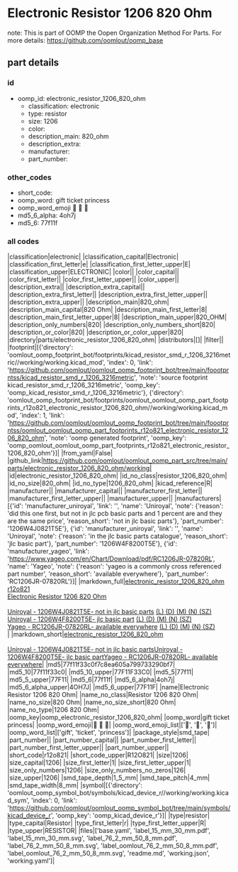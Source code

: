 # Electronic Resistor 1206 820 Ohm  

note: This is part of OOMP the Oopen Organization Method For Parts. For more details: https://github.com/oomlout/oomp_base

##  part details





### id
* oomp_id: electronic_resistor_1206_820_ohm
  * classification: electronic
  * type: resistor
  * size: 1206
  * color: 
  * description_main: 820_ohm
  * description_extra: 
  * manufacturer: 
  * part_number: 

### other_codes
* short_code: 
* oomp_word: gift ticket princess
* oomp_word_emoji :gift: :ticket: :princess:
* md5_6_alpha: 4oh7j
* md5_6: 77f11f

### all codes 
|classification|electronic|
|classification_capital|Electronic|
|classification_first_letter|e|
|classification_first_letter_upper|E|
|classification_upper|ELECTRONIC|
|color||
|color_capital||
|color_first_letter||
|color_first_letter_upper||
|color_upper||
|description_extra||
|description_extra_capital||
|description_extra_first_letter||
|description_extra_first_letter_upper||
|description_extra_upper||
|description_main|820_ohm|
|description_main_capital|820 Ohm|
|description_main_first_letter|8|
|description_main_first_letter_upper|8|
|description_main_upper|820_OHM|
|description_only_numbers|820|
|description_only_numbers_short|820|
|description_or_color|820|
|description_or_color_upper|820|
|directory|parts/electronic_resistor_1206_820_ohm|
|distributors|[]|
|filter||
|footprint|[{'directory': 'oomlout_oomp_footprint_bot/footprints/kicad_resistor_smd_r_1206_3216metric//working/working.kicad_mod', 'index': 0, 'link': 'https://github.com/oomlout/oomlout_oomp_footprint_bot/tree/main/foootprntss/kicad_resistor_smd_r_1206_3216metric', 'note': 'source footprint kicad_resistor_smd_r_1206_3216metric', 'oomp_key': 'oomp_kicad_resistor_smd_r_1206_3216metric'}, {'directory': 'oomlout_oomp_footprint_bot/footprints/oomlout_oomlout_oomp_part_footprints_r12o821_electronic_resistor_1206_820_ohm//working/working.kicad_mod', 'index': 1, 'link': 'https://github.com/oomlout/oomlout_oomp_footprint_bot/tree/main/foootprntss/oomlout_oomlout_oomp_part_footprints_r12o821_electronic_resistor_1206_820_ohm', 'note': 'oomp generated footprint', 'oomp_key': 'oomp_oomlout_oomlout_oomp_part_footprints_r12o821_electronic_resistor_1206_820_ohm'}]|
|from_yaml|False|
|github_link|https://github.com/oomlout/oomlout_oomp_part_src/tree/main/parts/electronic_resistor_1206_820_ohm/working|
|id|electronic_resistor_1206_820_ohm|
|id_no_class|resistor_1206_820_ohm|
|id_no_size|820_ohm|
|id_no_type|1206_820_ohm|
|kicad_reference|R|
|manufacturer||
|manufacturer_capital||
|manufacturer_first_letter||
|manufacturer_first_letter_upper||
|manufacturer_upper||
|manufacturers|[{'id': 'manufacturer_uniroyal', 'link': '', 'name': 'Uniroyal', 'note': {'reason': 'did this one first, but not in jlc pcb basic parts and 1 percent are and they are the same price', 'reason_short': 'not in jlc basic parts'}, 'part_number': '1206W4J0821T5E'}, {'id': 'manufacturer_uniroyal', 'link': '', 'name': 'Uniroyal', 'note': {'reason': 'in the jlc basic parts catalogue', 'reason_short': 'jlc basic part'}, 'part_number': '1206W4F8200T5E'}, {'id': 'manufacturer_yageo', 'link': 'https://www.yageo.com/en/Chart/Download/pdf/RC1206JR-07820RL', 'name': 'Yageo', 'note': {'reason': 'yageo is a commonly cross referenced part number', 'reason_short': 'available everywhere'}, 'part_number': 'RC1206JR-07820RL'}]|
|markdown_full|[electronic_resistor_1206_820_ohm](https://github.com/oomlout/oomlout_oomp_part_src/tree/main/parts/electronic_resistor_1206_820_ohm/working)<br>[r12o821](https://github.com/oomlout/oomlout_oomp_part_src/tree/main/parts/electronic_resistor_1206_820_ohm/working)<br>[Electronic Resistor 1206 820 Ohm](https://github.com/oomlout/oomlout_oomp_part_src/tree/main/parts/electronic_resistor_1206_820_ohm/working)<br><br>[Uniroyal - 1206W4J0821T5E- not in jlc basic parts]() [(L)  ](https://www.lcsc.com/search?q=1206W4J0821T5E)[(D)  ](https://www.digikey.com/en/products?keywords=1206W4J0821T5E)[(M)  ](https://www.mouser.com/Search/Refine?Keyword=1206W4J0821T5E)[(N)  ](https://www.newark.com/search?st=1206W4J0821T5E)[(SZ)  ](https://so.szlcsc.com/global.html?k=1206W4J0821T5E)<br>[Uniroyal - 1206W4F8200T5E- jlc basic part]() [(L)  ](https://www.lcsc.com/search?q=1206W4F8200T5E)[(D)  ](https://www.digikey.com/en/products?keywords=1206W4F8200T5E)[(M)  ](https://www.mouser.com/Search/Refine?Keyword=1206W4F8200T5E)[(N)  ](https://www.newark.com/search?st=1206W4F8200T5E)[(SZ)  ](https://so.szlcsc.com/global.html?k=1206W4F8200T5E)<br>[Yageo - RC1206JR-07820RL- available everywhere](https://www.yageo.com/en/Chart/Download/pdf/RC1206JR-07820RL) [(L)  ](https://www.lcsc.com/search?q=RC1206JR-07820RL)[(D)  ](https://www.digikey.com/en/products?keywords=RC1206JR-07820RL)[(M)  ](https://www.mouser.com/Search/Refine?Keyword=RC1206JR-07820RL)[(N)  ](https://www.newark.com/search?st=RC1206JR-07820RL)[(SZ)  ](https://so.szlcsc.com/global.html?k=RC1206JR-07820RL)<br>|
|markdown_short|[electronic_resistor_1206_820_ohm](https://github.com/oomlout/oomlout_oomp_part_src/tree/main/parts/electronic_resistor_1206_820_ohm/working)<br><br>[Uniroyal - 1206W4J0821T5E- not in jlc basic parts]()[Uniroyal - 1206W4F8200T5E- jlc basic part]()[Yageo - RC1206JR-07820RL- available everywhere](https://www.yageo.com/en/Chart/Download/pdf/RC1206JR-07820RL)|
|md5|77f11f33c0f7c8ea605a799733290bf7|
|md5_10|77f11f33c0|
|md5_10_upper|77F11F33C0|
|md5_5|77f11|
|md5_5_upper|77F11|
|md5_6|77f11f|
|md5_6_alpha|4oh7j|
|md5_6_alpha_upper|4OH7J|
|md5_6_upper|77F11F|
|name|Electronic Resistor 1206 820 Ohm|
|name_no_class|Resistor 1206 820 Ohm|
|name_no_size|820 Ohm|
|name_no_size_short|820 Ohm|
|name_no_type|1206 820 Ohm|
|oomp_key|oomp_electronic_resistor_1206_820_ohm|
|oomp_word|gift ticket princess|
|oomp_word_emoji|:gift: :ticket: :princess:|
|oomp_word_emoji_list|[':gift:', ':ticket:', ':princess:']|
|oomp_word_list|['gift', 'ticket', 'princess']|
|package_style|smd_tape|
|part_number||
|part_number_capital||
|part_number_first_letter||
|part_number_first_letter_upper||
|part_number_upper||
|short_code|r12o821|
|short_code_upper|R12O821|
|size|1206|
|size_capital|1206|
|size_first_letter|1|
|size_first_letter_upper|1|
|size_only_numbers|1206|
|size_only_numbers_no_zeros|126|
|size_upper|1206|
|smd_tape_depth|1_5_mm|
|smd_tape_pitch|4_mm|
|smd_tape_width|8_mm|
|symbol|[{'directory': 'oomlout_oomp_symbol_bot/symbols/kicad_device_r//working/working.kicad_sym', 'index': 0, 'link': 'https://github.com/oomlout/oomlout_oomp_symbol_bot/tree/main/symbols/kicad_device_r', 'oomp_key': 'oomp_kicad_device_r'}]|
|type|resistor|
|type_capital|Resistor|
|type_first_letter|r|
|type_first_letter_upper|R|
|type_upper|RESISTOR|
|files|['base.yaml', 'label_15_mm_30_mm.pdf', 'label_15_mm_30_mm.svg', 'label_76_2_mm_50_8_mm.pdf', 'label_76_2_mm_50_8_mm.svg', 'label_oomlout_76_2_mm_50_8_mm.pdf', 'label_oomlout_76_2_mm_50_8_mm.svg', 'readme.md', 'working.json', 'working.yaml']|
